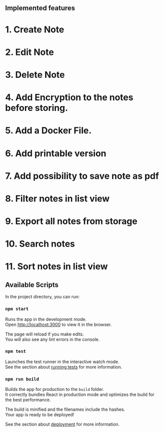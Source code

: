 ## Implemented features

# 1. Create Note
# 2. Edit Note
# 3. Delete Note
# 4. Add Encryption to the notes before storing.
# 5. Add a Docker File.
# 6. Add printable version
# 7. Add possibility to save note as pdf
# 8. Filter notes in list view
# 9. Export all notes from storage
# 10. Search notes
# 11. Sort notes in list view


## Available Scripts

In the project directory, you can run:
### `npm start`

Runs the app in the development mode.<br>
Open [http://localhost:3000](http://localhost:3000) to view it in the browser.

The page will reload if you make edits.<br>
You will also see any lint errors in the console.

### `npm test`

Launches the test runner in the interactive watch mode.<br>
See the section about [running tests](https://facebook.github.io/create-react-app/docs/running-tests) for more information.

### `npm run build`

Builds the app for production to the `build` folder.<br>
It correctly bundles React in production mode and optimizes the build for the best performance.

The build is minified and the filenames include the hashes.<br>
Your app is ready to be deployed!

See the section about [deployment](https://facebook.github.io/create-react-app/docs/deployment) for more information.


